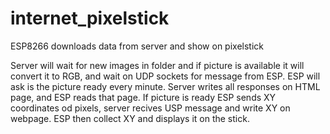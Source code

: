 # internet_pixelstick
ESP8266 downloads data from server and show on pixelstick

Server will wait for new images in folder and if picture is available it will convert it to RGB, and wait on UDP sockets for message from ESP. ESP will ask is the picture ready every minute.
Server writes all responses on HTML page, and ESP reads that page.
If picture is ready ESP sends XY coordinates od pixels, server recives USP message and write XY on webpage. 
ESP then collect XY and displays it on the stick.
